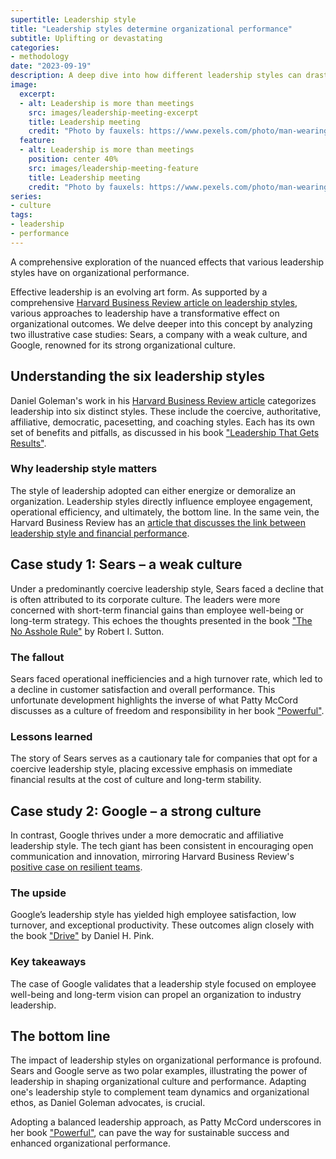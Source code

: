 ```yaml
---
supertitle: Leadership style
title: "Leadership styles determine organizational performance"
subtitle: Uplifting or devastating
categories:
- methodology
date: "2023-09-19"
description: A deep dive into how different leadership styles can drastically affect an organization's performance, featuring two real-world case studies.
image:
  excerpt:
  - alt: Leadership is more than meetings
    src: images/leadership-meeting-excerpt
    title: Leadership meeting
    credit: "Photo by fauxels: https://www.pexels.com/photo/man-wearing-white-long-sleeved-shirt-holding-black-pen-3182781/"
  feature:
  - alt: Leadership is more than meetings
    position: center 40%
    src: images/leadership-meeting-feature
    title: Leadership meeting
    credit: "Photo by fauxels: https://www.pexels.com/photo/man-wearing-white-long-sleeved-shirt-holding-black-pen-3182781/"
series:
- culture
tags:
- leadership
- performance
---
```


A comprehensive exploration of the nuanced effects that various leadership styles have on organizational performance.

Effective leadership is an evolving art form. As supported by a comprehensive [Harvard Business Review article on leadership styles](https://hbr.org/2000/03/leadership-that-gets-results), various approaches to leadership have a transformative effect on organizational outcomes. We delve deeper into this concept by analyzing two illustrative case studies: Sears, a company with a weak culture, and Google, renowned for its strong organizational culture.

## Understanding the six leadership styles

Daniel Goleman's work in his [Harvard Business Review article](https://hbr.org/2000/03/leadership-that-gets-results) categorizes leadership into six distinct styles. These include the coercive, authoritative, affiliative, democratic, pacesetting, and coaching styles. Each has its own set of benefits and pitfalls, as discussed in his book ["Leadership That Gets Results"](https://www.amazon.com/Leadership-That-Gets-Results-Emotional/dp/1591391849?&linkCode=ll1&tag=shzq08-20&linkId=d916e7013479e94d318812de75a60719&language=en_US&ref_=as_li_ss_tl 'Affiliate link to buy the book at Amazon').

### Why leadership style matters

The style of leadership adopted can either energize or demoralize an organization. Leadership styles directly influence employee engagement, operational efficiency, and ultimately, the bottom line. In the same vein, the Harvard Business Review has an [article that discusses the link between leadership style and financial performance](https://hbr.org/2015/12/proof-that-positive-work-cultures-are-more-productive).

## Case study 1: Sears – a weak culture

Under a predominantly coercive leadership style, Sears faced a decline that is often attributed to its corporate culture. The leaders were more concerned with short-term financial gains than employee well-being or long-term strategy. This echoes the thoughts presented in the book ["The No Asshole Rule"](https://www.amazon.com/Asshole-Rule-Civilized-Workplace-Surviving/dp/0446526568/ 'Link to buy the book at Amazon') by Robert I. Sutton.

### The fallout

Sears faced operational inefficiencies and a high turnover rate, which led to a decline in customer satisfaction and overall performance. This unfortunate development highlights the inverse of what Patty McCord discusses as a culture of freedom and responsibility in her book ["Powerful"](https://www.amazon.com/gp/product/1939714095/ref=as_li_qf_asin_il_tl?ie=UTF8&tag=shzq-20&creative=9325&linkCode=as2&creativeASIN=1939714095&linkId=3ce451cff42bcc42556435240d94dc3c 'Affiliate link to buy the book at Amazon').

### Lessons learned

The story of Sears serves as a cautionary tale for companies that opt for a coercive leadership style, placing excessive emphasis on immediate financial results at the cost of culture and long-term stability.

## Case study 2: Google – a strong culture

In contrast, Google thrives under a more democratic and affiliative leadership style. The tech giant has been consistent in encouraging open communication and innovation, mirroring Harvard Business Review's [positive case on resilient teams](https://hbr.org/2020/11/getting-serious-about-diversity-enough-already-with-the-business-case).

### The upside

Google’s leadership style has yielded high employee satisfaction, low turnover, and exceptional productivity. These outcomes align closely with the book ["Drive"](https://www.amazon.com/Drive-Surprising-Truth-About-Motivates/dp/1594488843?&linkCode=ll1&tag=shzq08-20&linkId=2d480f66976a804a1bea0cdab0197c13&language=en_US&ref_=as_li_ss_tl 'Affiliate link to buy the book at Amazon') by Daniel H. Pink.

### Key takeaways

The case of Google validates that a leadership style focused on employee well-being and long-term vision can propel an organization to industry leadership.

## The bottom line

The impact of leadership styles on organizational performance is profound. Sears and Google serve as two polar examples, illustrating the power of leadership in shaping organizational culture and performance. Adapting one's leadership style to complement team dynamics and organizational ethos, as Daniel Goleman advocates, is crucial.

Adopting a balanced leadership approach, as Patty McCord underscores in her book ["Powerful"](https://www.amazon.com/gp/product/1939714095/ref=as_li_qf_asin_il_tl?ie=UTF8&tag=shzq-20&creative=9325&linkCode=as2&creativeASIN=1939714095&linkId=3ce451cff42bcc42556435240d94dc3c 'Affiliate link to buy the book at Amazon'), can pave the way for sustainable success and enhanced organizational performance.
